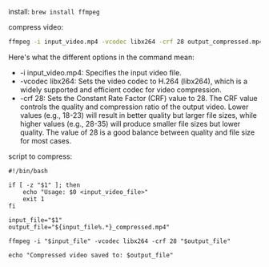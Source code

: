 install: `brew install ffmpeg`

compress video:
```bash
ffmpeg -i input_video.mp4 -vcodec libx264 -crf 28 output_compressed.mp4
```
Here's what the different options in the command mean:

- -i input_video.mp4: Specifies the input video file.
- -vcodec libx264: Sets the video codec to H.264 (libx264), which is a widely supported and efficient codec for video compression.
- -crf 28: Sets the Constant Rate Factor (CRF) value to 28. The CRF value controls the quality and compression ratio of the output video. Lower values (e.g., 18-23) will result in better quality but larger file sizes, while higher values (e.g., 28-35) will produce smaller file sizes but lower quality. The value of 28 is a good balance between quality and file size for most cases.

script to compress:

```shell
#!/bin/bash

if [ -z "$1" ]; then
    echo "Usage: $0 <input_video_file>"
    exit 1
fi

input_file="$1"
output_file="${input_file%.*}_compressed.mp4"

ffmpeg -i "$input_file" -vcodec libx264 -crf 28 "$output_file"

echo "Compressed video saved to: $output_file"
```